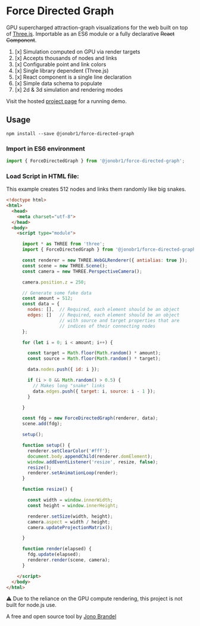 # Force Directed Graph

GPU supercharged attraction-graph visualizations for the web built on top of [Three.js](http://threejs.org). Importable as an ES6 module or a fully declarative ~~React Component~~.

1. [x] Simulation computed on GPU via render targets
2. [x] Accepts thousands of nodes and links
3. [x] Configurable point and link colors
4. [x] Single library dependent (Three.js)
5. [x] React component is a single line declaration
6. [x] Simple data schema to populate
7. [x] 2d & 3d simulation and rendering modes

Visit the hosted [project page](https://jonobr1.com/force-directed-graph/) for a running demo.

## Usage

```
npm install --save @jonobr1/force-directed-graph
```

### Import in ES6 environment

```javascript
import { ForceDirectedGraph } from '@jonobr1/force-directed-graph';
```

### Load Script in HTML file:

This example creates 512 nodes and links them randomly like big snakes.

```html
<!doctype html>
<html>
  <head>
    <meta charset="utf-8">
  </head>
  <body>
    <script type="module">

      import * as THREE from 'three';
      import { ForceDirectedGraph } from '@jonobr1/force-directed-graph';

      const renderer = new THREE.WebGLRenderer({ antialias: true });
      const scene = new THREE.Scene();
      const camera = new THREE.PerspectiveCamera();

      camera.position.z = 250;

      // Generate some fake data
      const amount = 512;
      const data = {
        nodes: [],  // Required, each element should be an object
        edges: []   // Required, each element should be an object
                    // with source and target properties that are
                    // indices of their connecting nodes
      };

      for (let i = 0; i < amount; i++) {

        const target = Math.floor(Math.random() * amount);
        const source = Math.floor(Math.random() * target);

        data.nodes.push({ id: i });

        if (i > 0 && Math.random() > 0.5) {
          // Makes long "snake" links
          data.edges.push({ target: i, source: i - 1 });
        }

      }

      const fdg = new ForceDirectedGraph(renderer, data);
      scene.add(fdg);

      setup();

      function setup() {
        renderer.setClearColor('#fff');
        document.body.appendChild(renderer.domElement);
        window.addEventListener('resize', resize, false);
        resize();
        renderer.setAnimationLoop(render);
      }

      function resize() {

        const width = window.innerWidth;
        const height = window.innerHeight;

        renderer.setSize(width, height);
        camera.aspect = width / height;
        camera.updateProjectionMatrix();

      }

      function render(elapsed) {
        fdg.update(elapsed);
        renderer.render(scene, camera);
      }

    </script>
  </body>
</html>
```

:warning: Due to the reliance on the GPU compute rendering, this project is not built for node.js use.

A free and open source tool by [Jono Brandel](http://jono.fyi/)
